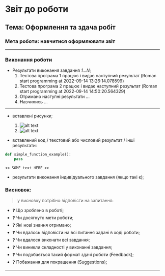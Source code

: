 # Звіт до роботи
## Тема: Оформлення та здача робіт
### Мета роботи: навчитися оформлювати звіт
---
### Виконання роботи
- Результати виконання завдання *1...N*;
    1. Тестова програма 1 працює і видає наступний результат (Roman start programming at 2022-09-14 13:26:14.078599)
    2. Тестова програма 2 працює і видає наступний результат (Roman start programming at 2022-09-14 14:50:20.564329)
    3. Отримано наступні результати ...
    4. Навчились ...
---
- вставлені рисунки; 

    1. ![alt text](https://raw.githubusercontent.com/RomanIT320/LB_kn320_oop/main/pictures/Test_program.png "test_program_1")
    2. ![alt text](https://raw.githubusercontent.com/RomanIT320/LB_kn320_oop/main/pictures/Test_program.png "test_program_2")


- вставлений код / текстовий або числовий результат / інші результати:
```python
def simple_function_example():
    pass
```
```text
<< SOME text HERE >>
```

- результати виконання індивідуального завдання (якщо такі є);

### Висновок: 
> у висновку потрібно відповісти на запитання:
- :question: Що зроблено в роботі;
- :question: Чи досягнуто мети роботи;
- :question: Які нові знання отримано;
- :question: Чи вдалось відповісти на всі питання задані в ході роботи;
- :question: Чи вдалося виконати всі завдання;
- :question: Чи виникли складності у виконанні завдання;
- :question: Чи подобається такий формат здачі роботи (Feedback);
- :question: Побажання для покращення (Suggestions);
---